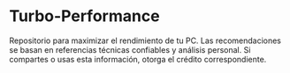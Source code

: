 # Turbo-Performance
Repositorio para maximizar el rendimiento de tu PC. Las recomendaciones se basan en referencias técnicas confiables y análisis personal. Si compartes o usas esta información, otorga el crédito correspondiente.
